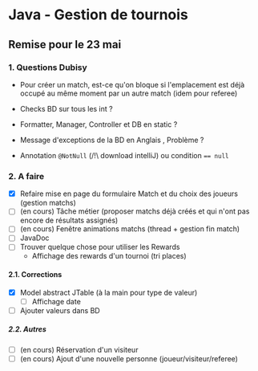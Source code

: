 # Java - Gestion de tournois
## Remise pour le 23 mai


### 1. Questions Dubisy
- Pour créer un match, est-ce qu'on bloque si l'emplacement est déjà occupé au même moment par un autre match (idem pour referee)

- Checks BD sur tous les int ?

- Formatter, Manager, Controller et DB en static ?

- Message d'exceptions de la BD en Anglais , Problème ?

- Annotation `@NotNull` (/!\\ download intelliJ) ou condition `== null`

### 2. A faire
- [x] Refaire mise en page du formulaire Match et du choix des joueurs (gestion matchs)
- [ ] (en cours) Tâche métier (proposer matchs déjà créés et qui n'ont pas encore de résultats assignés)
- [ ] (en cours) Fenêtre animations matchs (thread + gestion fin match)
- [ ] JavaDoc
- [ ] Trouver quelque chose pour utiliser les Rewards
  - Affichage des rewards d'un tournoi (tri places)

#### 2.1. Corrections
- [x] Model abstract JTable (à la main pour type de valeur)
  - [ ] Affichage date
- [ ] Ajouter valeurs dans BD

##### 2.2. Autres
- [ ] (en cours) Réservation d'un visiteur
- [ ] (en cours) Ajout d'une nouvelle personne (joueur/visiteur/referee)